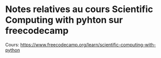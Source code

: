 # Notes relatives au cours Scientific Computing with pyhton sur freecodecamp

Cours: https://www.freecodecamp.org/learn/scientific-computing-with-python

